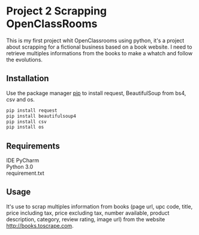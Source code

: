 # Project 2 Scrapping OpenClassRooms

This is my first project whit OpenClassrooms using python, it's a project about scrapping for a fictional business based on a book website. 
I need to retrieve multiples informations from the books to make a whatch and follow the evolutions.

## Installation

Use the package manager [pip](https://pip.pypa.io/en/stable/) to install request, BeautifulSoup from bs4, csv and os.

```bash
pip install request
pip install beautifulsoup4
pip install csv
pip install os
```
## Requirements

IDE PyCharm <br />
Python 3.0 <br />
requirement.txt

## Usage

It's use to scrap multiples information from books (page url, upc code, title, price including tax, price excluding tax, number available, product description, category, review rating, image url) from the website http://books.toscrape.com.


